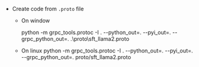 - Create code from `.proto` file
   
   - On window
   
      python -m grpc_tools.protoc -I . --python_out=. --pyi_out=. --grpc_python_out=. .\proto\sft_llama2.proto
   
   - On linux
      python -m grpc_tools.protoc -I . --python_out=. --pyi_out=. --grpc_python_out=. proto/sft_llama2.proto

